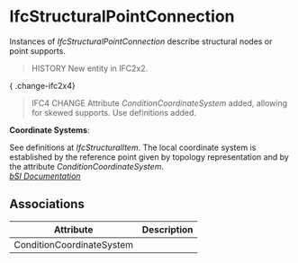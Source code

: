IfcStructuralPointConnection
============================
Instances of _IfcStructuralPointConnection_ describe structural nodes or point
supports.  
  
> HISTORY  New entity in IFC2x2.  
  
{ .change-ifc2x4}  
> IFC4 CHANGE  Attribute _ConditionCoordinateSystem_ added, allowing for
> skewed supports. Use definitions added.  
  
****Coordinate Systems****:  
  
See definitions at _IfcStructuralItem_. The local coordinate system is
established by the reference point given by topology representation and by the
attribute _ConditionCoordinateSystem_.  
[ _bSI
Documentation_](https://standards.buildingsmart.org/IFC/DEV/IFC4_2/FINAL/HTML/schema/ifcstructuralanalysisdomain/lexical/ifcstructuralpointconnection.htm)


Associations
------------
| Attribute                 | Description   |
|---------------------------|---------------|
| ConditionCoordinateSystem |               |

